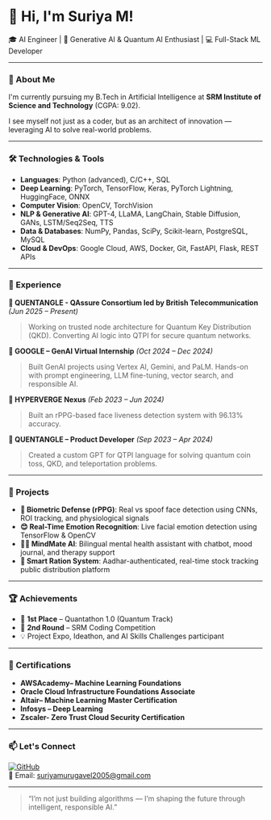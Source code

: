 # 👋 Hi, I'm Suriya M!

🎓 AI Engineer | 🧠 Generative AI & Quantum AI Enthusiast | 💻 Full-Stack ML Developer  

---

### 🚀 About Me

I'm currently pursuing my B.Tech in Artificial Intelligence at **SRM Institute of Science and Technology** (CGPA: 9.02).  

I see myself not just as a coder, but as an architect of innovation — leveraging AI to solve real-world problems.

---

### 🛠️ Technologies & Tools

- **Languages**: Python (advanced), C/C++, SQL  
- **Deep Learning**: PyTorch, TensorFlow, Keras, PyTorch Lightning, HuggingFace, ONNX  
- **Computer Vision**: OpenCV, TorchVision  
- **NLP & Generative AI**: GPT-4, LLaMA, LangChain, Stable Diffusion, GANs, LSTM/Seq2Seq, TTS  
- **Data & Databases**: NumPy, Pandas, SciPy, Scikit-learn, PostgreSQL, MySQL  
- **Cloud & DevOps**: Google Cloud, AWS, Docker, Git, FastAPI, Flask, REST APIs

---

### 💼 Experience

**🔹 QUENTANGLE - QAssure Consortium led by British Telecommunication** *(Jun 2025 – Present)*  
> Working on trusted node architecture for Quantum Key Distribution (QKD). Converting AI logic into QTPI for secure quantum networks.

**🔹 GOOGLE – GenAI Virtual Internship** *(Oct 2024 – Dec 2024)*  
> Built GenAI projects using Vertex AI, Gemini, and PaLM. Hands-on with prompt engineering, LLM fine-tuning, vector search, and responsible AI.

**🔹 HYPERVERGE Nexus** *(Feb 2023 – Jun 2024)*  
> Built an rPPG-based face liveness detection system with 96.13% accuracy.

**🔹 QUENTANGLE – Product Developer** *(Sep 2023 – Apr 2024)*  
> Created a custom GPT for QTPI language for solving quantum coin toss, QKD, and teleportation problems.

---

### 🧠 Projects

- **🧬 Biometric Defense (rPPG)**: Real vs spoof face detection using CNNs, ROI tracking, and physiological signals  
- **😊 Real-Time Emotion Recognition**: Live facial emotion detection using TensorFlow & OpenCV  
- **🧘‍♂️ MindMate AI**: Bilingual mental health assistant with chatbot, mood journal, and therapy support  
- **🛒 Smart Ration System**: Aadhar-authenticated, real-time stock tracking public distribution platform

---

### 🏆 Achievements

- 🥇 **1st Place** – Quantathon 1.0 (Quantum Track)
- 🥈 **2nd Round** – SRM Coding Competition
- 💡 Project Expo, Ideathon, and AI Skills Challenges participant

---

### 📜 Certifications

- **AWSAcademy– Machine Learning Foundations**  
- **Oracle Cloud Infrastructure Foundations Associate**  
- **Altair– Machine Learning Master Certification**  
- **Infosys – Deep Learning**  
- **Zscaler- Zero Trust Cloud Security Certification**

---

### 📫 Let's Connect


[![GitHub](https://img.shields.io/badge/-GitHub-181717?style=flat&logo=github)](https://github.com/Suriya-18r)  
📧 Email: suriyamurugavel2005@gmail.com

---

> “I’m not just building algorithms — I’m shaping the future through intelligent, responsible AI.”  

